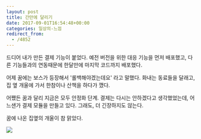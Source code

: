 ```yaml
---
layout: post
title: 간만에 달리기
date: 2017-09-01T16:54:48+00:00
categories: 일상의-느낌
redirect_from:
  - /4852
---
```


드디어 내가 만든 결제 기능이 붙었다. 예전 버전을 위한 대응 기능을 먼저 배포했고, 다른 기능들과의 연동때문에 한달만에 마지막 코드까지 배포했다.

어제 꿈에는 보스가 등장해서 '롤백해야겠는데요' 라고 말했다. 화내는 동료들을 달래고, 집 옆 개울에 가서 한참이나 산책을 하다가 깼다.

어쨌든 꿈과 달리 지금은 모두 안정화 단계. 결제는 다시는 안하겠다고 생각했었는데, 어느샌가 결제 모듈을 만들고 있다. 그래도, 더 긴장하지도 않는다.

꿈에 나온 집옆의 개울이 참 맑았다.

![ ](/assets/media/uploads_2017_09_aaa-300x170.png)
